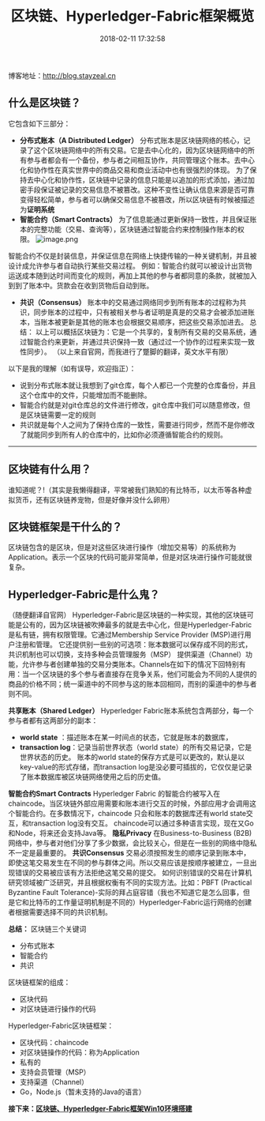 ﻿---
title: 区块链、Hyperledger-Fabric框架概览
date: 2018-02-11 17:32:58
tags:
---
博客地址：http://blog.stayzeal.cn

什么是区块链？
------------------------------------
它包含如下三部分：
- **分布式账本（A Distributed Ledger）**
分布式账本是区块链网络的核心，记录了这个区块链网络中的所有交易。它是去中心化的，因为区块链网络中的所有参与者都会有一个备份，参与者之间相互协作，共同管理这个账本。去中心化和协作性在真实世界中的商品交易和商业活动中也有很强烈的体现。
为了保持去中心化和协作性，区块链中记录的信息只能是以追加的形式添加，通过加密手段保证被记录的交易信息不被篡改。这种不变性让确认信息来源是否可靠变得轻松简单，参与者可以确保交易信息不被篡改，所以区块链有时候被描述为**证明系统**
- **智能合约（Smart Contracts）**
为了信息能通过更新保持一致性，并且保证账本的完整功能（交易、查询等），区块链通过智能合约来控制操作账本的权限。
![image.png](http://upload-images.jianshu.io/upload_images/800897-66169c9bf3452a79.png?imageMogr2/auto-orient/strip%7CimageView2/2/w/1240)

智能合约不仅是封装信息，并保证信息在网络上快捷传输的一种关键机制，并且被设计成允许参与者自动执行某些交易过程。
例如：智能合约就可以被设计出货物运送成本随到达时间而变化的规则，再加上其他的参与者都同意的条款，就被加入到到了账本中。货款会在收到货物后自动到账。
-  **共识（Consensus）**
账本中的交易通过网络同步到所有账本的过程称为共识，同步账本的过程中，只有被相关参与者证明是真是的交易才会被添加进账本，当账本被更新是其他的账本也会根据交易顺序，把这些交易添加进去。
总结：
以上可以概括区块链为：它是一个共享的，复制所有交易的交易系统，通过智能合约来更新，并通过共识保持一致（通过过一个协作的过程来实现一致性同步）。
（以上来自官网，而我进行了蹩脚的翻译，英文水平有限）

以下是我的理解（如有误导，欢迎指正）：
- 说到分布式账本就让我想到了git仓库，每个人都已一个完整的仓库备份，并且这个仓库中的文件，只能增加而不能删除。
- 智能合约就是对git仓库总的文件进行修改，git仓库中我们可以随意修改，但是区块链需要一定的规则
- 共识就是每个人之间为了保持仓库的一致性，需要进行同步，然而不是你修改了就能同步到所有人的仓库中的，比如你必须遵循智能合约的规则。
---
区块链有什么用？
------------------------------------------------------
谁知道呢？!（其实是我懒得翻译，平常被我们熟知的有比特币，以太币等各种虚拟货币，还有区块链养宠物，但是好像并没什么卵用）

区块链框架是干什么的？
-------------------------------
区块链包含的是区块，但是对这些区块进行操作（增加交易等）的系统称为Application。表示一个区块的代码可能非常简单，但是对区块进行操作可能就很复杂。

Hyperledger-Fabric是什么鬼？
------------------------
（随便翻译自官网）
Hyperledger-Fabric是区块链的一种实现，其他的区块链可能是公有的，因为区块链被吹捧最多的就是去中心化，但是Hyperledger-Fabric是私有链，拥有权限管理。它通过Membership Service Provider (MSP)进行用户注册和管理。
它还提供别一些别的可选项：账本数据可以保存成不同的形式，共识机制也可以切换，支持多种会员管理服务（MSP）
提供渠道（Channel）功能，允许参与者创建单独的交易分类账本。Channels在如下的情况下回特别有用：当一个区块链的多个参与者直接存在竞争关系，他们可能会为不同的人提供的商品的价格不同；统一渠道中的不同参与这的账本回相同，而别的渠道中的参与者则不同。

**共享账本（Shared Ledger）**
Hyperledger Fabric账本系统包含两部分，每一个参与者都有这两部分的副本：
- **world state** ：描述账本在某一时间点的状态，它就是账本的数据库，
- **transaction log**：记录当前世界状态（world state）的所有交易记录，它是世界状态的历史。
账本的world state的保存方式是可以更改的，默认是以key-value的形式存储，而transaction log是没必要可插拔的，它仅仅是记录了账本数据库被区块链网络使用之后的历史值。

**智能合约Smart Contracts**
Hyperledger Fabric 的智能合约被写入在chaincode。当区块链外部应用需要和账本进行交互的时候，外部应用才会调用这个智能合约。在多数情况下，chaincode 只会和账本的数据库还有world state交互，和transaction log没有交互。
chaincode可以通过多种语言实现，现在又Go和Node，将来还会支持Java等。
**隐私Privacy**
在Business-to-Business (B2B)网络中，参与者对他们分享了多少数据，会比较关心，但是在一些别的网络中隐私不一定是最重要的。
**共识Consensus**
交易必须按照发生的顺序记录到账本中，即使这笔交易发生在不同的参与群体之间。所以交易应该是按顺序被建立，一旦出现错误的交易被应该有方法拒绝这笔交易的提交。
如何识别错误的交易在计算机研究领域被广泛研究，并且根据权衡有不同的实现方法。比如：PBFT (Practical Byzantine Fault Tolerance)-实际的拜占庭容错（我也不知道它是怎么回事，但是它和比特币的工作量证明机制是不同的）Hyperledger-Fabric运行网络的创建者根据需要选择不同的共识机制。

**总结：**
区块链三个关键词
- 分布式账本
- 智能合约
- 共识

区块链框架的组成：
- 区块代码
- 对区块链进行操作的代码

Hyperledger-Fabric区块链框架：
- 区块代码：chaincode
- 对区块链操作的代码：称为Application
- 私有的
- 支持会员管理（MSP）
- 支持渠道（Channel）
- Go，Node.js（暂未支持的Java的语言）

**接下来：[区块链、Hyperledger-Fabric框架Win10环境搭建](http://blog.stayzeal.cn/2018/02/11/%E5%8C%BA%E5%9D%97%E9%93%BE%E3%80%81Hyperledger-Fabric%E6%A1%86%E6%9E%B6Win10%E7%8E%AF%E5%A2%83%E6%90%AD%E5%BB%BA/)**